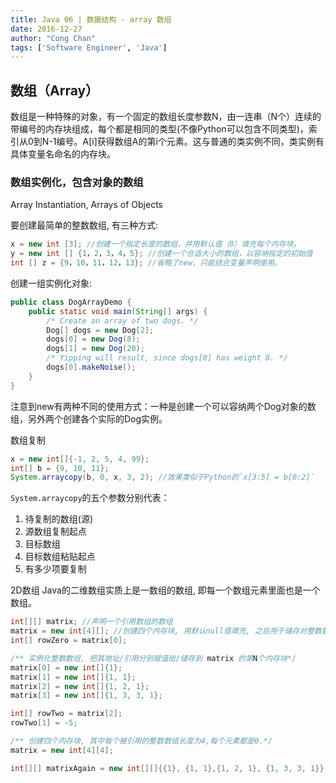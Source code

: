 ```yaml
---
title: Java 06 | 数据结构 - array 数组
date: 2016-12-27
author: "Cong Chan"
tags: ['Software Engineer', 'Java']
---
```

## 数组（Array）
数组是一种特殊的对象，有一个固定的数组长度参数N，由一连串（N个）连续的带编号的内存块组成，每个都是相同的类型(不像Python可以包含不同类型)，索引从0到N-1编号。A[i]获得数组A的第i个元素。这与普通的类实例不同，类实例有具体变量名命名的内存块。
### 数组实例化，包含对象的数组
Array Instantiation, Arrays of Objects

要创建最简单的整数数组, 有三种方式:
```java
x = new int [3]; //创建一个指定长度的数组，并用默认值（0）填充每个内存块。
y = new int [] {1，2，3，4，5}; //创建一个合适大小的数组，以容纳指定的初始值
int [] z = {9，10，11，12，13}; //省略了new，只能结合变量声明使用。
```
<!-- more -->
创建一组实例化对象:
```java
public class DogArrayDemo {
    public static void main(String[] args) {
        /* Create an array of two dogs. */
        Dog[] dogs = new Dog[2];
        dogs[0] = new Dog(8);
        dogs[1] = new Dog(20);
        /* Yipping will result, since dogs[0] has weight 8. */
        dogs[0].makeNoise();
    }
}
```
注意到new有两种不同的使用方式：一种是创建一个可以容纳两个Dog对象的数组，另外两个创建各个实际的Dog实例。

数组复制
```java
x = new int[]{-1, 2, 5, 4, 99};
int[] b = {9, 10, 11};
System.arraycopy(b, 0, x, 3, 2); //效果类似于Python的`x[3:5] = b[0:2]`
```
`System.arraycopy`的五个参数分别代表：
1. 待复制的数组(源)
2. 源数组复制起点
3. 目标数组
4. 目标数组粘贴起点
5. 有多少项要复制


2D数组
Java的二维数组实质上是一数组的数组, 即每一个数组元素里面也是一个数组。
```java
int[][] matrix; //声明一个引用数组的数组
matrix = new int[4][]; //创建四个内存块, 用默认null值填充, 之后用于储存对整数数组的引用, 即地址,
int[] rowZero = matrix[0];

/** 实例化整数数组, 把其地址/引用分别赋值给/储存到 matrix 的第N个内存块*/
matrix[0] = new int[]{1};
matrix[1] = new int[]{1, 1};
matrix[2] = new int[]{1, 2, 1};
matrix[3] = new int[]{1, 3, 3, 1};

int[] rowTwo = matrix[2];
rowTwo[1] = -5;

/** 创建四个内存块, 其中每个被引用的整数数组长度为4,每个元素都是0.*/
matrix = new int[4][4];

int[][] matrixAgain = new int[][]{{1}, {1, 1},{1, 2, 1}, {1, 3, 3, 1}};
```

